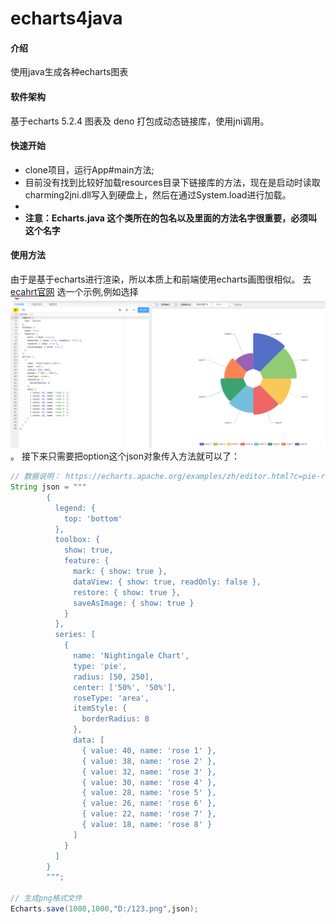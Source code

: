 # echarts4java

#### 介绍
使用java生成各种echarts图表

#### 软件架构
基于echarts 5.2.4 图表及 deno 打包成动态链接库，使用jni调用。

#### 快速开始

- clone项目，运行App#main方法;
- 目前没有找到比较好加载resources目录下链接库的方法，现在是启动时读取charming2jni.dll写入到硬盘上，然后在通过System.load进行加载。 
- 
- **注意：Echarts.java 这个类所在的包名以及里面的方法名字很重要，必须叫这个名字**
#### 使用方法

由于是基于echarts进行渲染，所以本质上和前端使用echarts画图很相似。
去[ecahrt官网](https://echarts.apache.org/examples/zh/index.html) 选一个示例,例如选择![img.png](img%2Fimg.png)。
接下来只需要把option这个json对象传入方法就可以了：
```java
// 数据说明： https://echarts.apache.org/examples/zh/editor.html?c=pie-roseType-simple
String json = """
        {
          legend: {
            top: 'bottom'
          },
          toolbox: {
            show: true,
            feature: {
              mark: { show: true },
              dataView: { show: true, readOnly: false },
              restore: { show: true },
              saveAsImage: { show: true }
            }
          },
          series: [
            {
              name: 'Nightingale Chart',
              type: 'pie',
              radius: [50, 250],
              center: ['50%', '50%'],
              roseType: 'area',
              itemStyle: {
                borderRadius: 8
              },
              data: [
                { value: 40, name: 'rose 1' },
                { value: 38, name: 'rose 2' },
                { value: 32, name: 'rose 3' },
                { value: 30, name: 'rose 4' },
                { value: 28, name: 'rose 5' },
                { value: 26, name: 'rose 6' },
                { value: 22, name: 'rose 7' },
                { value: 18, name: 'rose 8' }
              ]
            }
          ]
        }
        """;

// 生成png格式文件
Echarts.save(1000,1000,"D:/123.png",json);
```
